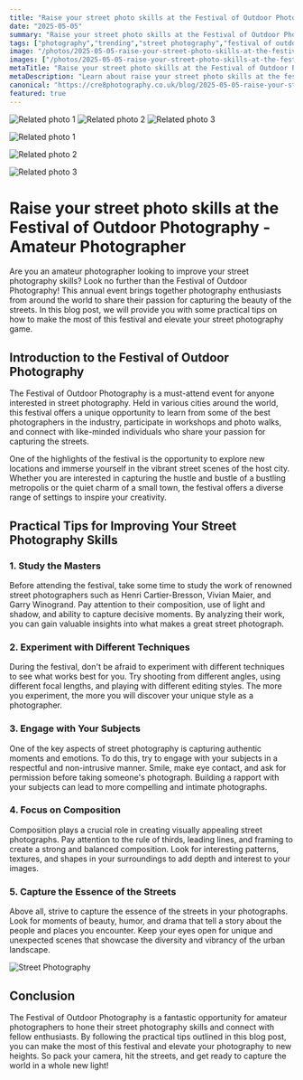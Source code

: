```yaml
---
title: "Raise your street photo skills at the Festival of Outdoor Photography - Amateur Photographer"
date: "2025-05-05"
summary: "Raise your street photo skills at the Festival of Outdoor Photography - Amateur Photographer - A trending topic in photography."
tags: ["photography","trending","street photography","festival of outdoor photography","amateur photographer","composition","techniques","subjects","masters","skills","tips","essence of the streets"]
image: "/photos/2025-05-05-raise-your-street-photo-skills-at-the-festival-of-outdoor-photography-amateur-photographer-1.jpg"
images: ["/photos/2025-05-05-raise-your-street-photo-skills-at-the-festival-of-outdoor-photography-amateur-photographer-1.jpg","/photos/2025-05-05-raise-your-street-photo-skills-at-the-festival-of-outdoor-photography-amateur-photographer-2.jpg","/photos/2025-05-05-raise-your-street-photo-skills-at-the-festival-of-outdoor-photography-amateur-photographer-3.jpg"]
metaTitle: "Raise your street photo skills at the Festival of Outdoor Photography - Amateur Photographer | cre8 Photography"
metaDescription: "Learn about raise your street photo skills at the festival of outdoor photography - amateur photographer in photography with practical tips and insights."
canonical: "https://cre8photography.co.uk/blog/2025-05-05-raise-your-street-photo-skills-at-the-festival-of-outdoor-photography-amateur-photographer"
featured: true
---
```


<!-- Gallery as HTML -->

<div class="grid grid-cols-1 sm:grid-cols-2 md:grid-cols-3 gap-4">
  <img src="/photos/2025-05-05-raise-your-street-photo-skills-at-the-festival-of-outdoor-photography-amateur-photographer-1.jpg" alt="Related photo 1" class="w-full rounded-lg" />
<img src="/photos/2025-05-05-raise-your-street-photo-skills-at-the-festival-of-outdoor-photography-amateur-photographer-2.jpg" alt="Related photo 2" class="w-full rounded-lg" />
<img src="/photos/2025-05-05-raise-your-street-photo-skills-at-the-festival-of-outdoor-photography-amateur-photographer-3.jpg" alt="Related photo 3" class="w-full rounded-lg" />
</div>


<!-- Gallery as Markdown -->
![Related photo 1](/photos/2025-05-05-raise-your-street-photo-skills-at-the-festival-of-outdoor-photography-amateur-photographer-1.jpg)


![Related photo 2](/photos/2025-05-05-raise-your-street-photo-skills-at-the-festival-of-outdoor-photography-amateur-photographer-2.jpg)


![Related photo 3](/photos/2025-05-05-raise-your-street-photo-skills-at-the-festival-of-outdoor-photography-amateur-photographer-3.jpg)



# Raise your street photo skills at the Festival of Outdoor Photography - Amateur Photographer

Are you an amateur photographer looking to improve your street photography skills? Look no further than the Festival of Outdoor Photography! This annual event brings together photography enthusiasts from around the world to share their passion for capturing the beauty of the streets. In this blog post, we will provide you with some practical tips on how to make the most of this festival and elevate your street photography game.

## Introduction to the Festival of Outdoor Photography

The Festival of Outdoor Photography is a must-attend event for anyone interested in street photography. Held in various cities around the world, this festival offers a unique opportunity to learn from some of the best photographers in the industry, participate in workshops and photo walks, and connect with like-minded individuals who share your passion for capturing the streets.

One of the highlights of the festival is the opportunity to explore new locations and immerse yourself in the vibrant street scenes of the host city. Whether you are interested in capturing the hustle and bustle of a bustling metropolis or the quiet charm of a small town, the festival offers a diverse range of settings to inspire your creativity.

## Practical Tips for Improving Your Street Photography Skills

### 1. **Study the Masters**

Before attending the festival, take some time to study the work of renowned street photographers such as Henri Cartier-Bresson, Vivian Maier, and Garry Winogrand. Pay attention to their composition, use of light and shadow, and ability to capture decisive moments. By analyzing their work, you can gain valuable insights into what makes a great street photograph.

### 2. **Experiment with Different Techniques**

During the festival, don't be afraid to experiment with different techniques to see what works best for you. Try shooting from different angles, using different focal lengths, and playing with different editing styles. The more you experiment, the more you will discover your unique style as a photographer.

### 3. **Engage with Your Subjects**

One of the key aspects of street photography is capturing authentic moments and emotions. To do this, try to engage with your subjects in a respectful and non-intrusive manner. Smile, make eye contact, and ask for permission before taking someone's photograph. Building a rapport with your subjects can lead to more compelling and intimate photographs.

### 4. **Focus on Composition**

Composition plays a crucial role in creating visually appealing street photographs. Pay attention to the rule of thirds, leading lines, and framing to create a strong and balanced composition. Look for interesting patterns, textures, and shapes in your surroundings to add depth and interest to your images.

### 5. **Capture the Essence of the Streets**

Above all, strive to capture the essence of the streets in your photographs. Look for moments of beauty, humor, and drama that tell a story about the people and places you encounter. Keep your eyes open for unique and unexpected scenes that showcase the diversity and vibrancy of the urban landscape.

![Street Photography](/path/to/image)

## Conclusion

The Festival of Outdoor Photography is a fantastic opportunity for amateur photographers to hone their street photography skills and connect with fellow enthusiasts. By following the practical tips outlined in this blog post, you can make the most of this festival and elevate your photography to new heights. So pack your camera, hit the streets, and get ready to capture the world in a whole new light!

